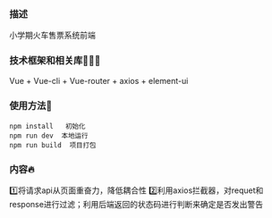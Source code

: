 ### 描述
小学期火车售票系统前端

### 技术框架和相关库👨🏼‍💻
Vue + Vue-cli + Vue-router + axios + element-ui

### 使用方法🤔
```
npm install   初始化
npm run dev  本地运行
npm run build  项目打包
```

### 内容🔥
1️⃣将请求api从页面重奋力，降低耦合性
2️⃣利用axios拦截器，对requet和response进行过滤；利用后端返回的状态码进行判断来确定是否发出警告

